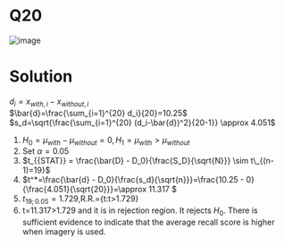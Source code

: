# Q20
![image](https://github.com/user-attachments/assets/041f2bc6-6afb-4502-9944-b9888a161d5d)

# Solution
 $d_i=x_{with,i}-x_{without,i}$  
 $\bar{d}=\frac{\sum_{i=1}^{20} d_i}{20}=10.25$  
 $s_d=\sqrt{\frac{\sum_{i=1}^{20} (d_i-\bar{d})^2}{20-1}} \approx 4.051$
1. $H_0=\mu_{with}-\mu_{without}=0,  H_1=\mu_{with}>\mu_{without}$
 2. Set $\alpha=0.05$
 3. $t_{{STAT}} = \frac{\bar{D} - D_0}{\frac{S_D}{\sqrt{N}}} \sim t\_{(n-1)=19}$
 4. $t^*=\frac{\bar{d} - D_0}{\frac{s_d}{\sqrt{n}}}=\frac{10.25 - 0}{\frac{4.051}{\sqrt{20}}}=\approx 11.317 $
 5. $t_{19;0.05}=1.729$,R.R.={t:t>1.729}
 6. t=11.317>1.729 and it is in rejection region. It rejects $H_0$. There is sufficient evidence to indicate that the average recall score is higher when imagery is used.
